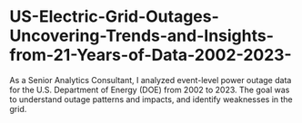 # US-Electric-Grid-Outages-Uncovering-Trends-and-Insights-from-21-Years-of-Data-2002-2023-
As a Senior Analytics Consultant, I analyzed event-level power outage data for the U.S. Department of Energy (DOE) from 2002 to 2023. The goal was to understand outage patterns and impacts, and identify weaknesses in the grid.
